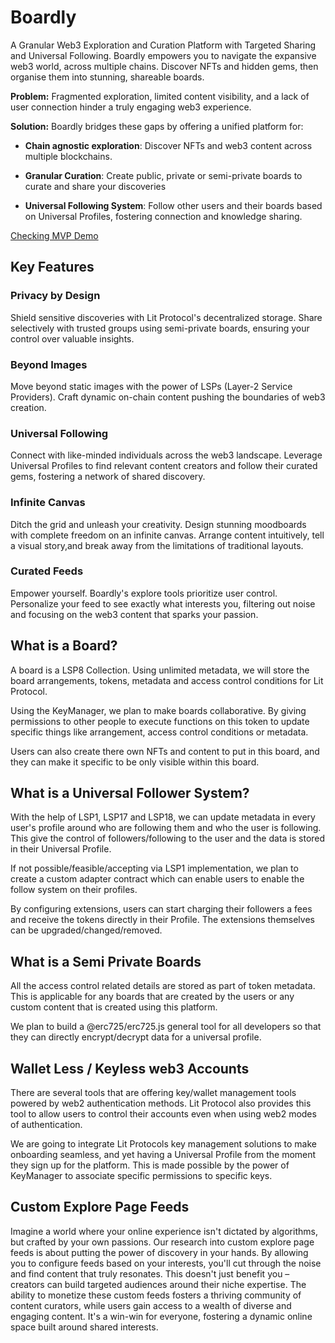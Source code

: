 # Boardly

A Granular Web3 Exploration and Curation Platform with Targeted Sharing and Universal Following.
Boardly empowers you to navigate the expansive web3 world, across multiple chains. Discover NFTs and hidden gems, then organise them into stunning, shareable boards.

**Problem:** Fragmented exploration, limited content visibility, and a lack of user connection hinder a truly engaging web3 experience.

**Solution:** Boardly bridges these gaps by offering a unified platform for:

- **Chain agnostic exploration**: Discover NFTs and web3 content across multiple blockchains.

- **Granular Curation**: Create public, private or semi-private boards to curate and share your discoveries

- **Universal Following System**: Follow other users and their boards based on Universal Profiles, fostering connection and knowledge sharing.

[Checking MVP Demo](https://alpha.boardly.xyz)

## Key Features

### Privacy by Design
Shield sensitive discoveries with Lit Protocol's decentralized storage. Share selectively with trusted groups using semi-private boards, ensuring your control over valuable insights.

### Beyond Images
Move beyond static images with the power of LSPs (Layer-2 Service Providers). Craft dynamic on-chain content pushing the boundaries of web3 creation.

### Universal Following
Connect with like-minded individuals across the web3 landscape. Leverage Universal Profiles to find relevant content creators and follow their curated gems, fostering a network of shared discovery.

### Infinite Canvas
Ditch the grid and unleash your creativity. Design stunning moodboards with complete freedom on an infinite canvas. Arrange content intuitively, tell a visual story,and break away from the limitations of traditional layouts.

### Curated Feeds
Empower yourself. Boardly's explore tools prioritize user control. Personalize your feed to see exactly what interests you, filtering out noise and focusing on the web3 content that sparks your passion.

## What is a Board?

A board is a LSP8 Collection. Using unlimited metadata, we will store the board arrangements, tokens, metadata and access control conditions for Lit Protocol.

Using the KeyManager, we plan to make boards collaborative. By giving permissions to other people to execute functions on this token to update specific things like arrangement, access control conditions or metadata.

Users can also create there own NFTs and content to put in this board, and they can make it specific to be only visible within this board.

## What is a Universal Follower System?

With the help of LSP1, LSP17 and LSP18, we can update metadata in every user's profile around who are following them and who the user is following. This give the control of followers/following to the user and the data is stored in their Universal Profile.

If not possible/feasible/accepting via LSP1 implementation, we plan to create a custom adapter contract which can enable users to enable the follow system on their profiles.

By configuring extensions, users can start charging their followers a fees and receive the tokens directly in their Profile. The extensions themselves can be upgraded/changed/removed.

## What is a Semi Private Boards

All the access control related details are stored as part of token metadata. This is applicable for any boards that are created by the users or any custom content that is created using this platform.

We plan to build a @erc725/erc725.js general tool for all developers so that they can directly encrypt/decrypt data for a universal profile.

## Wallet Less / Keyless web3 Accounts

There are several tools that are offering key/wallet management tools powered by web2 authentication methods. Lit Protocol also provides this tool to allow users to control their accounts even when using web2 modes of authentication.

We are going to integrate Lit Protocols key management solutions to make onboarding seamless, and yet having a Universal Profile from the moment they sign up for the platform. This is made possible by the power of KeyManager to associate specific permissions to specific keys.

## Custom Explore Page Feeds

Imagine a world where your online experience isn't dictated by algorithms, but crafted by your own passions. Our research into custom explore page feeds is about putting the power of discovery in your hands. By allowing you to configure feeds based on your interests, you'll cut through the noise and find content that truly resonates. This doesn't just benefit you – creators can build targeted audiences around their niche expertise. The ability to monetize these custom feeds fosters a thriving community of content curators, while users gain access to a wealth of diverse and engaging content. It's a win-win for everyone, fostering a dynamic online space built around shared interests.
